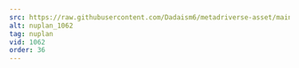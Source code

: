```yaml
---
src: https://raw.githubusercontent.com/Dadaism6/metadriverse-asset/main/script-nuplan-output-newcompressed/nuplan_1062.mp4
alt: nuplan_1062
tag: nuplan
vid: 1062
order: 36
---
```

